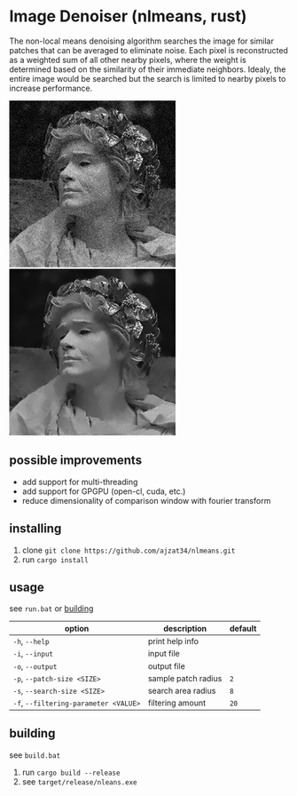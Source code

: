 # Image Denoiser (nlmeans, rust)
The non-local means denoising algorithm searches the image for similar patches that can be averaged to eliminate noise. Each pixel is reconstructed as a weighted sum of all other nearby pixels, where the weight is determined based on the similarity of their immediate neighbors. Idealy, the entire image would be searched but the search is limited to nearby pixels to increase performance.

![before](noisy.jpg)
![before](out.png)

## possible improvements
* add support for multi-threading
* add support for GPGPU (open-cl, cuda, etc.)
* reduce dimensionality of comparison window with fourier transform

## installing
1) clone `git clone https://github.com/ajzat34/nlmeans.git`
2) run `cargo install`

## usage
see `run.bat` or [building](#building)

| option                                | description          | default      |
|---------------------------------------|----------------------|--------------|
| `-h`, `--help`                        | print help info      |              |
| `-i`, `--input`                       | input file           |              |
| `-o`, `--output`                      | output file          |              |
| `-p`, `--patch-size <SIZE>`           | sample patch radius  | `2`          |
| `-s`, `--search-size <SIZE>`          | search area radius   | `8`          |
| `-f`, `--filtering-parameter <VALUE>` | filtering amount     | `20`         |

## building
see `build.bat`
1) run `cargo build --release`
2) see `target/release/nleans.exe`
